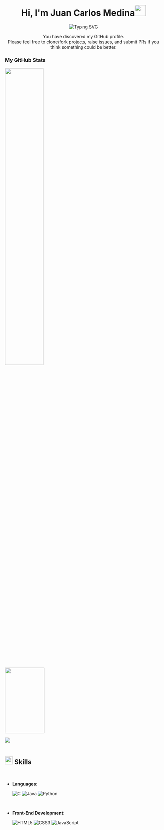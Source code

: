 <h1 align="center"><b>Hi, I'm Juan Carlos Medina</b><img src="https://media.giphy.com/media/hvRJCLFzcasrR4ia7z/giphy.gif" width="35"></h1>

<!-- Typing SVG -->
<p align="center">
    <a href="[https://git.io/typing-svg](https://github.com/JuanMedinaRdz)"><img src="https://readme-typing-svg.herokuapp.com?font=Fira+Code&pause=1000&color=F71DD1&random=false&width=435&lines=Computer+Systems+Engineer" alt="Typing SVG" /></a>
</p>

<!-- Introduction -->
<div align="center">
    You have discovered my GitHub profile. <br>
    Please feel free to clone/fork projects, raise issues, and submit PRs if you think something could be better. <br>
</div>

<!-- GitHub Stats and Experience -->
<div>
    <h3>My GitHub Stats</h3>
    <p align="left">
      <img width="49.5%" src="https://github-readme-stats.vercel.app/api?username=JuanMedinaRdz&show_icons=true&theme=gruvbox&hide_border=true"/>
      <img width="50%" height="210px" src="https://github-readme-streak-stats.herokuapp.com/?user=JuanMedinaRdz&theme=gruvbox&hide_border=true"/>
    </p>
</div>

<img src="https://user-images.githubusercontent.com/73097560/115834477-dbab4500-a447-11eb-908a-139a6edaec5c.gif"><br><br>
## <img src="https://media2.giphy.com/media/QssGEmpkyEOhBCb7e1/giphy.gif?cid=ecf05e47a0n3gi1bfqntqmob8g9aid1oyj2wr3ds3mg700bl&rid=giphy.gif" width ="25"><b> Skills</b>

<br>

<p align="center">

- **Languages**:
    
    ![C](https://img.shields.io/badge/C%20-%232370ED.svg?style=for-the-badge&logo=c&logoColor=white)
    ![Java](https://img.shields.io/badge/Java%20-%23DD0031.svg?style=for-the-badge&logo=java&logoColor=white)
    ![Python](https://img.shields.io/badge/Python%20-%2314354C.svg?style=for-the-badge&logo=python&logoColor=white)

<br>   
    
- **Front-End Development**:

   ![HTML5](https://img.shields.io/badge/HTML5%20-%23E34F26.svg?style=for-the-badge&logo=html5&logoColor=white)
   ![CSS3](https://img.shields.io/badge/CSS%20-%231572B6.svg?style=for-the-badge&logo=css3&logoColor=white)
   ![JavaScript](https://img.shields.io/badge/JavaScript%20-%23F7DF1E.svg?style=for-the-badge&logo=javascript&logoColor=black)

<br>
